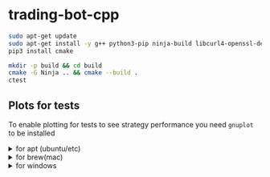 # trading-bot-cpp

```bash
sudo apt-get update
sudo apt-get install -y g++ python3-pip ninja-build libcurl4-openssl-dev
pip3 install cmake

mkdir -p build && cd build
cmake -G Ninja .. && cmake --build .
ctest
```

## Plots for tests

To enable plotting for tests to see strategy performance you need `gnuplot` to be installed
<details>
    <summary>
        for apt (ubuntu/etc)
    </summary>
    <code>
    sudo apt update && sudo apt install gnuplot
    </code>
</details>

<details>
    <summary>
        for brew(mac)
    </summary>
    <code>
    brew install gnuplot
    </code>
</details>

<details>
    <summary>
        for windows
    </summary>
    http://www.gnuplot.info/
</details>
